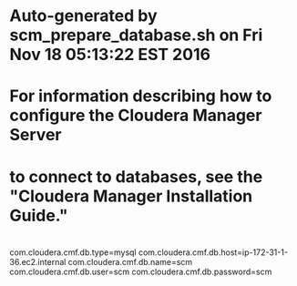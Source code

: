 # Auto-generated by scm_prepare_database.sh on Fri Nov 18 05:13:22 EST 2016
#
# For information describing how to configure the Cloudera Manager Server
# to connect to databases, see the "Cloudera Manager Installation Guide."
#
com.cloudera.cmf.db.type=mysql
com.cloudera.cmf.db.host=ip-172-31-1-36.ec2.internal
com.cloudera.cmf.db.name=scm
com.cloudera.cmf.db.user=scm
com.cloudera.cmf.db.password=scm
